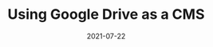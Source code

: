 ---
date: 2021-07-22
publisher: css
tags:
  - content-management
  - google-drive
target_url: https://css-tricks.com/using-google-drive-as-a-cms/
title: Using Google Drive as a CMS
---